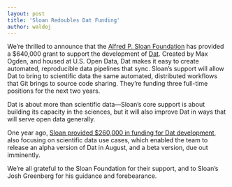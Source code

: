 ```yaml
---
layout: post
title: 'Sloan Redoubles Dat Funding'
author: waldoj
---
```


We’re thrilled to announce that the [Alfred P. Sloan Foundation](http://www.sloan.org/) has provided a $640,000 grant to support the development of [Dat](http://dat-data.com/). Created by Max Ogden, and housed at U.S. Open Data, Dat makes it easy to create automated, reproducible data pipelines that sync. Sloan’s support will allow Dat to bring to scientific data the same automated, distributed workflows that Git brings to source code sharing. They’re funding three full-time positions for the next two years.

Dat is about more than scientific data—Sloan’s core support is about building its capacity in the sciences, but it will also improve Dat in ways that will serve open data generally.

One year ago, [Sloan provided $260,000 in funding for Dat development](https://usopendata.org/2014/04/02/dat/), also focusing on scientific data use cases, which enabled the team to release an alpha version of Dat in August, and a beta version, due out imminently.

We’re all grateful to the Sloan Foundation for their support, and to Sloan’s Josh Greenberg for his guidance and forebearance.

